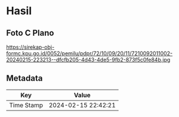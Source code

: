 # Hasil

## Foto C Plano

https://sirekap-obj-formc.kpu.go.id/0052/pemilu/pdpr/72/10/09/20/11/7210092011002-20240215-223213--dfcfb205-4d43-4de5-9fb2-873f5c0fe84b.jpg


## Metadata

| Key        | Value               |
| ---------- | ------------------- |
| Time Stamp | 2024-02-15 22:42:21 |



